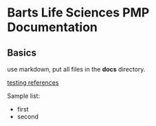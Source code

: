 # Barts Life Sciences PMP Documentation

## Basics

use markdown, put all files in the **docs** directory.

[testing references](subdir/test.html)

Sample list:
- first
- second
